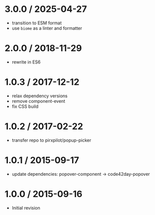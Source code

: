
3.0.0 / 2025-04-27
==================

 * transition to ESM format
 * use `biome` as a linter and formatter

2.0.0 / 2018-11-29
==================

 * rewrite in ES6

1.0.3 / 2017-12-12
==================

 * relax dependency versions
 * remove component-event
 * fix CSS build

1.0.2 / 2017-02-22
==================

 * transfer repo to pirxpilot/popup-picker

1.0.1 / 2015-09-17
==================

 * update dependencies: popover-component -> code42day-popover

1.0.0 / 2015-09-16
==================

 * Initial revision
